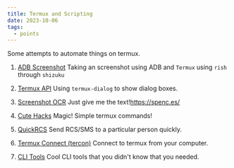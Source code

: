 ```yaml
---
title: Termux and Scripting
date: 2023-10-06
tags:
  - points
---
```

Some attempts to automate things on termux.

1. [ADB Screenshot](thoughts/ADB%20Screenshot.md)
Taking an screenshot using ADB and `Termux` using `rish` through `shizuku`

2. [Termux API](thoughts/Termux%20API.md)
Using `termux-dialog` to show dialog boxes.

3. [Screenshot OCR](thoughts/Screenshot%20OCR.md)
Just give me the text!https://spenc.es/

4. [Cute Hacks](thoughts/Cute%20Hacks.md)
Magic! Simple termux commands!

5. [QuickRCS](thoughts/QuickRCS.md)
Send RCS/SMS to a particular person quickly.

6. [Termux Connect (tercon)](thoughts/Termux%20Connect%20(tercon).md)
Connect to termux from your computer.

7. [CLI Tools](thoughts/CLI%20Tools.md)
Cool CLI tools that you didn't know that you needed.